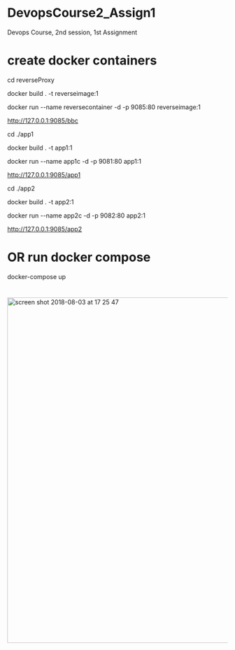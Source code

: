 # DevopsCourse2_Assign1
Devops Course, 2nd session, 1st Assignment

# create docker containers


cd reverseProxy

docker build . -t reverseimage:1

docker run --name reversecontainer -d -p 9085:80 reverseimage:1


http://127.0.0.1:9085/bbc

cd ./app1

docker build . -t app1:1

docker run --name app1c -d -p 9081:80 app1:1

http://127.0.0.1:9085/app1

cd ./app2

docker build . -t app2:1

docker run --name app2c -d -p 9082:80 app2:1

http://127.0.0.1:9085/app2

# OR run docker compose

docker-compose up

#

<img width="790" alt="screen shot 2018-08-03 at 17 25 47" src="https://user-images.githubusercontent.com/20526165/43651626-2b8037d0-9743-11e8-9040-ffd1bd969f58.png">

